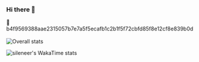 ### Hi there 👋

🍉 b4f9569388aae2315057b7e7a5f5ecafb1c2b1f5f72cbfd85f8e12cf8e839b0d<br/>
<br/>
![Overall stats](https://github-readme-stats.vercel.app/api?username=sileneer&theme=&show_icons=true&rank_icon=github&count_private=true&bg_color=30,e96443,904e95&title_color=fff&text_color=fff&icon_color=00ff80)

![sileneer's WakaTime stats](https://github-readme-stats.vercel.app/api/wakatime?username=@sileneer\&layout=compact)

<!--
**sileneer/sileneer** is a ✨ _special_ ✨ repository because its `README.md` (this file) appears on your GitHub profile.

Here are some ideas to get you started:

- 🔭 I’m currently working on ...
- 🌱 I’m currently learning ...
- 👯 I’m looking to collaborate on ...
- 🤔 I’m looking for help with ...
- 💬 Ask me about ...
- 📫 How to reach me: ...
- 😄 Pronouns: ...
- ⚡ Fun fact: ...
-->
